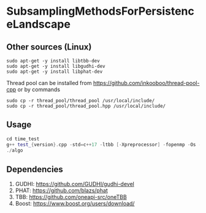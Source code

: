 # SubsamplingMethodsForPersistenceLandscape

## Other sources (Linux)

```
sudo apt-get -y install libtbb-dev
sudo apt-get -y install libgudhi-dev
sudo apt-get -y install libphat-dev
```
Thread pool can be installed from https://github.com/inkooboo/thread-pool-cpp
or by commands 
```
sudo cp -r thread_pool/thread_pool /usr/local/include/
sudo cp -r thread_pool/thread_pool.hpp /usr/local/include/
```

## Usage

```c++
cd time_test
g++ test_{version}.cpp -std=c++17 -ltbb [-Xpreprocessor] -fopenmp -Os -lomp -o algo
./algo
```
## Dependencies

1. GUDHI: https://github.com/GUDHI/gudhi-devel
2. PHAT: https://github.com/blazs/phat
3. TBB: https://github.com/oneapi-src/oneTBB
4. Boost: https://www.boost.org/users/download/
